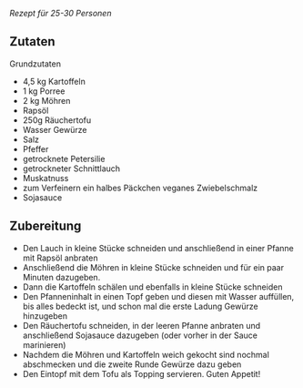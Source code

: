 _Rezept für 25-30 Personen_

## Zutaten

Grundzutaten
- 4,5 kg Kartoffeln
- 1 kg Porree
- 2 kg Möhren
- Rapsöl
- 250g Räuchertofu
- Wasser
Gewürze
- Salz
- Pfeffer
- getrocknete Petersilie
- getrockneter Schnittlauch
- Muskatnuss
- zum Verfeinern ein halbes Päckchen veganes Zwiebelschmalz
- Sojasauce 

## Zubereitung

- Den Lauch in kleine Stücke schneiden und anschließend in einer Pfanne mit Rapsöl anbraten
- Anschließend die Möhren in kleine Stücke schneiden und für ein paar Minuten dazugeben.
- Dann die Kartoffeln schälen und ebenfalls in kleine Stücke schneiden
- Den Pfanneninhalt in einen Topf geben und diesen mit Wasser auffüllen, bis alles bedeckt ist, und schon mal die erste Ladung Gewürze hinzugeben
- Den Räuchertofu schneiden, in der leeren Pfanne anbraten und anschließend Sojasauce dazugeben (oder vorher in der Sauce marinieren)
- Nachdem die Möhren und Kartoffeln weich gekocht sind nochmal abschmecken und die zweite Runde Gewürze dazu geben
- Den Eintopf mit dem Tofu als Topping servieren. Guten Appetit!